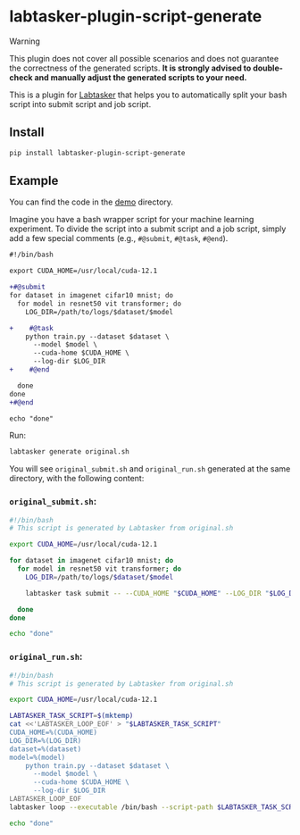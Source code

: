 # labtasker-plugin-script-generate

> [!WARNING]
> This plugin does not cover all possible scenarios and does not guarantee the correctness of the generated scripts. 
> **It is strongly advised to double-check and manually adjust the generated scripts to your need.**

This is a plugin for [Labtasker](https://github.com/luocfprime/labtasker) that
helps you to automatically split your bash script into submit script and job script.

## Install

```bash
pip install labtasker-plugin-script-generate
```

## Example

You can find the code in the [demo](./demo) directory.

Imagine you have a bash wrapper script for your machine learning experiment. To divide the script into a submit script
and a job script, simply add a few special comments (e.g., `#@submit`, `#@task`, `#@end`).

```diff
#!/bin/bash

export CUDA_HOME=/usr/local/cuda-12.1

+#@submit
for dataset in imagenet cifar10 mnist; do
  for model in resnet50 vit transformer; do
    LOG_DIR=/path/to/logs/$dataset/$model

+    #@task
    python train.py --dataset $dataset \
      --model $model \
      --cuda-home $CUDA_HOME \
      --log-dir $LOG_DIR
+    #@end

  done
done
+#@end

echo "done"
```

Run:

```bash
labtasker generate original.sh
```

You will see `original_submit.sh` and `original_run.sh` generated at the same directory, with
the following content:

### `original_submit.sh`:

```bash
#!/bin/bash
# This script is generated by Labtasker from original.sh

export CUDA_HOME=/usr/local/cuda-12.1

for dataset in imagenet cifar10 mnist; do
  for model in resnet50 vit transformer; do
    LOG_DIR=/path/to/logs/$dataset/$model

    labtasker task submit -- --CUDA_HOME "$CUDA_HOME" --LOG_DIR "$LOG_DIR" --dataset "$dataset" --model "$model"

  done
done

echo "done"
```

### `original_run.sh`:

```bash
#!/bin/bash
# This script is generated by Labtasker from original.sh

export CUDA_HOME=/usr/local/cuda-12.1

LABTASKER_TASK_SCRIPT=$(mktemp)
cat <<'LABTASKER_LOOP_EOF' > "$LABTASKER_TASK_SCRIPT"
CUDA_HOME=%(CUDA_HOME)
LOG_DIR=%(LOG_DIR)
dataset=%(dataset)
model=%(model)
    python train.py --dataset $dataset \
      --model $model \
      --cuda-home $CUDA_HOME \
      --log-dir $LOG_DIR
LABTASKER_LOOP_EOF
labtasker loop --executable /bin/bash --script-path $LABTASKER_TASK_SCRIPT

echo "done"
```
